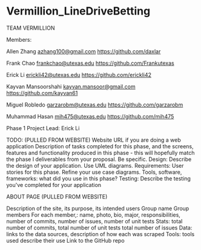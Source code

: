 # Vermillion_LineDriveBetting


TEAM VERMILLION


Members:

Allen Zhang	         azhang100@gmail.com		     https://github.com/daxlar

Frank Chao		         frankchao@utexas.edu	             https://github.com/Frankutexas 

Erick Li		         erickli42@utexas.edu	             https://github.com/erickli42

Kayvan Mansoorshahi    kayvan.mansoor@gmail.com                 https://github.com/kayvan61

Miguel Robledo	         garzarobm@utexas.edu		     https://github.com/garzarobm

Muhammad Hasan	         mih475@utexas.edu		     https://github.com/mih475


Phase 1 Project Lead: Erick Li

TODO:
(PULLED FROM WEBSITE)
Website URL if you are doing a web application
Description of tasks completed for this phase, and the screens, features and functionality produced in this phase - this will hopefully match the phase I deliverables from your proposal. Be specific. 
Design: Describe the design of your application. Use UML diagrams. 
Requirements: User stories for this phase. Refine your use case diagrams.
Tools, software, frameworks: what did you use in this phase?
Testing: Describe the testing you've completed for your application

ABOUT PAGE (PULLED FROM WEBSITE)

Description of the site, its purpose, its intended users
Group name 
Group members
For each member,: name, photo, bio, major, responsibilities, number of commits, number of issues, number of unit tests
Stats: total number of commits, total number of unit tests total number of issues 
Data: links to the data sources, description of how each was scraped
Tools: tools used describe their use 
Link to the GitHub repo


